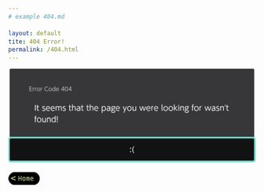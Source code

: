 ```yaml
---
# example 404.md

layout: default
tite: 404 Error!
permalink: /404.html
---
```

![404 Error](assets/images/error.png "Oh No! an 404 Error!")

[![Home](/assets/images/home.png)](..)
